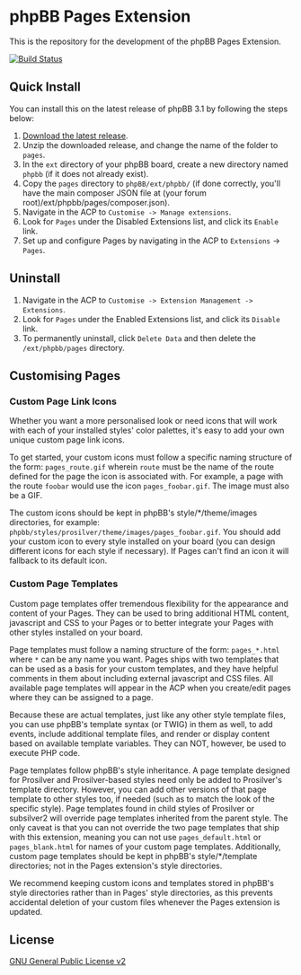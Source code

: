# phpBB Pages Extension

This is the repository for the development of the phpBB Pages Extension.

[![Build Status](https://travis-ci.org/phpbb-extensions/pages.png)](https://travis-ci.org/phpbb-extensions/pages)

## Quick Install
You can install this on the latest release of phpBB 3.1 by following the steps below:

1. [Download the latest release](https://github.com/phpbb-extensions/pages/releases).
2. Unzip the downloaded release, and change the name of the folder to `pages`.
3. In the `ext` directory of your phpBB board, create a new directory named `phpbb` (if it does not already exist).
4. Copy the `pages` directory to `phpBB/ext/phpbb/` (if done correctly, you'll have the main composer JSON file at (your forum root)/ext/phpbb/pages/composer.json).
5. Navigate in the ACP to `Customise -> Manage extensions`.
6. Look for `Pages` under the Disabled Extensions list, and click its `Enable` link.
7. Set up and configure Pages by navigating in the ACP to `Extensions` -> `Pages`.

## Uninstall

1. Navigate in the ACP to `Customise -> Extension Management -> Extensions`.
2. Look for `Pages` under the Enabled Extensions list, and click its `Disable` link.
3. To permanently uninstall, click `Delete Data` and then delete the `/ext/phpbb/pages` directory.

## Customising Pages

### Custom Page Link Icons

Whether you want a more personalised look or need icons that will work with each of your installed styles' color palettes, it's easy to add your own unique custom page link icons.

To get started, your custom icons must follow a specific naming structure of the form: `pages_route.gif` wherein `route` must be the name of the route defined for the page the icon is associated with. For example, a page with the route `foobar` would use the icon `pages_foobar.gif`. The image must also be a GIF.

The custom icons should be kept in phpBB's style/*/theme/images directories, for example: `phpbb/styles/prosilver/theme/images/pages_foobar.gif`. You should add your custom icon to every style installed on your board (you can design different icons for each style if necessary). If Pages can't find an icon it will fallback to its default icon.

### Custom Page Templates

Custom page templates offer tremendous flexibility for the appearance and content of your Pages. They can be used to bring additional HTML content, javascript and CSS to your Pages or to better integrate your Pages with other styles installed on your board.

Page templates must follow a naming structure of the form: `pages_*.html` where `*` can be any name you want. Pages ships with two templates that can be used as a basis for your custom templates, and they have helpful comments in them about including external javascript and CSS files. All available page templates will appear in the ACP when you create/edit pages where they can be assigned to a page.

Because these are actual templates, just like any other style template files, you can use phpBB's template syntax (or TWIG) in them as well, to add events, include additional template files, and render or display content based on available template variables. They can NOT, however, be used to execute PHP code.

Page templates follow phpBB's style inheritance. A page template designed for Prosilver and Prosilver-based styles need only be added to Prosilver's template directory. However, you can add other versions of that page template to other styles too, if needed (such as to match the look of the specific style). Page templates found in child styles of Prosilver or subsilver2 will override page templates inherited from the parent style. The only caveat is that you can not override the two page templates that ship with this extension, meaning you can not use `pages_default.html` or `pages_blank.html` for names of your custom page templates. Additionally, custom page templates should be kept in phpBB's style/*/template directories; not in the Pages extension's style directories.

We recommend keeping custom icons and templates stored in phpBB's style directories rather than in Pages' style directories, as this prevents accidental deletion of your custom files whenever the Pages extension is updated.

## License
[GNU General Public License v2](http://opensource.org/licenses/GPL-2.0)
